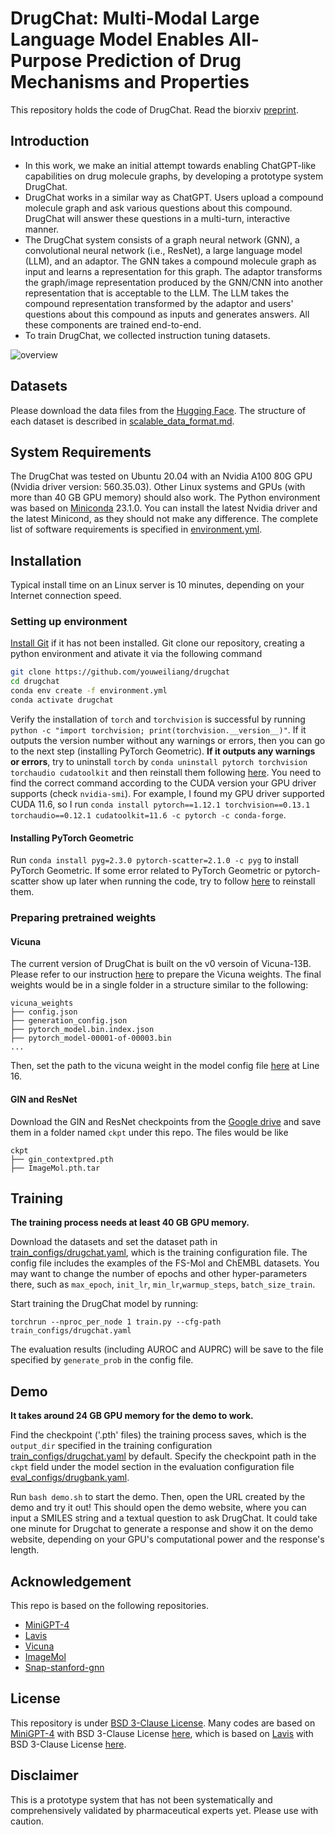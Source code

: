 # DrugChat: Multi-Modal Large Language Model Enables All-Purpose Prediction of Drug Mechanisms and Properties

This repository holds the code of DrugChat. Read the biorxiv [preprint](https://www.biorxiv.org/content/10.1101/2024.09.29.615524).



## Introduction
- In this work, we make an initial attempt towards enabling ChatGPT-like capabilities on drug molecule graphs, by developing a prototype system DrugChat.
- DrugChat works in a similar way as ChatGPT. Users upload a compound molecule graph and ask various questions about this compound. DrugChat will answer these questions in a multi-turn, interactive manner. 
- The DrugChat system consists of a graph neural network (GNN), a convolutional neural network (i.e., ResNet), a large language model (LLM), and an adaptor. The GNN takes a compound molecule graph as input and learns a representation for this graph. The adaptor transforms the graph/image representation produced by the GNN/CNN into another representation that is acceptable to the LLM. The LLM takes the compound representation transformed by the adaptor and users' questions about this compound as inputs and generates answers. All these components are trained end-to-end.
- To train DrugChat, we collected instruction tuning datasets.

![overview](figs/DrugChat.png)

## Datasets

Please download the data files from the [Hugging Face](https://huggingface.co/datasets/youweiliang/drugchat). The structure of each dataset is described in [scalable_data_format.md](scalable_data_format.md).


## System Requirements
The DrugChat was tested on Ubuntu 20.04 with an Nvidia A100 80G GPU (Nvidia driver version: 560.35.03). Other Linux systems and GPUs (with more than 40 GB GPU memory) should also work. The Python environment was based on [Miniconda](https://docs.anaconda.com/miniconda/miniconda-install/) 23.1.0. You can install the latest Nvidia driver and the latest Minicond, as they should not make any difference. The complete list of software requirements is specified in [environment.yml](environment.yml).


## Installation

Typical install time on an Linux server is 10 minutes, depending on your Internet connection speed.

### Setting up environment

[Install Git](https://git-scm.com/downloads) if it has not been installed. 
Git clone our repository, creating a python environment and ativate it via the following command

```bash
git clone https://github.com/youweiliang/drugchat
cd drugchat
conda env create -f environment.yml
conda activate drugchat
```

Verify the installation of `torch` and `torchvision` is successful by running `python -c "import torchvision; print(torchvision.__version__)"`. If it outputs the version number without any warnings or errors, then you can go to the next step (installing PyTorch Geometric). __If it outputs any warnings or errors__, try to uninstall `torch` by `conda uninstall pytorch torchvision torchaudio cudatoolkit` and then reinstall them following [here](https://pytorch.org/get-started/previous-versions/#v1121). You need to find the correct command according to the CUDA version your GPU driver supports (check `nvidia-smi`). For example, I found my GPU driver supported CUDA 11.6, so I run `conda install pytorch==1.12.1 torchvision==0.13.1 torchaudio==0.12.1 cudatoolkit=11.6 -c pytorch -c conda-forge`.

#### Installing PyTorch Geometric
Run `conda install pyg=2.3.0 pytorch-scatter=2.1.0 -c pyg` to install PyTorch Geometric. If some error related to PyTorch Geometric or pytorch-scatter show up later when running the code, try to follow [here](https://pytorch-geometric.readthedocs.io/en/latest/install/installation.html) to reinstall them. 


### Preparing pretrained weights

#### Vicuna
The current version of DrugChat is built on the v0 versoin of Vicuna-13B.
Please refer to our instruction [here](PrepareVicuna.md) 
to prepare the Vicuna weights.
The final weights would be in a single folder in a structure similar to the following:

```
vicuna_weights
├── config.json
├── generation_config.json
├── pytorch_model.bin.index.json
├── pytorch_model-00001-of-00003.bin
...   
```

Then, set the path to the vicuna weight in the model config file 
[here](pipeline/configs/models/drugchat.yaml#L16) at Line 16.


#### GIN and ResNet
Download the GIN and ResNet checkpoints from the [Google drive](https://drive.google.com/drive/folders/1DlLzYf7MHHdA09l5Cv3H5KUULmtazwo1?usp=sharing) and save them in a folder named `ckpt` under this repo. The files would be like
```
ckpt
├── gin_contextpred.pth
├── ImageMol.pth.tar
```


## Training
**The training process needs at least 40 GB GPU memory.** 

Download the datasets and set the dataset path in [train_configs/drugchat.yaml](train_configs/drugchat.yaml), which is the training configuration file. The config file includes the examples of the FS-Mol and ChEMBL datasets. You may want to change the number of epochs and other hyper-parameters there, such as `max_epoch`, `init_lr`, `min_lr`,`warmup_steps`, `batch_size_train`. 

Start training the DrugChat model by running:
```
torchrun --nproc_per_node 1 train.py --cfg-path train_configs/drugchat.yaml
```

The evaluation results (including AUROC and AUPRC) will be save to the file specified by `generate_prob` in the config file.


## Demo

**It takes around 24 GB GPU memory for the demo to work.**

Find the checkpoint ('.pth' files) the training process saves, which is the `output_dir` specified in the training configuration [train_configs/drugchat.yaml](train_configs/drugchat.yaml) by default. Specify the checkpoint path in the `ckpt` field under the model section in the evaluation configuration file [eval_configs/drugbank.yaml](eval_configs/drugbank.yaml).


Run `bash demo.sh` to start the demo. Then, open the URL created by the demo and try it out! This should open the demo website, where you can input a SMILES string and a textual question to ask DrugChat. It could take one minute for Drugchat to generate a response and show it on the demo website, depending on your GPU's computational power and the response's length.


## Acknowledgement
This repo is based on the following repositories.
+ [MiniGPT-4](https://minigpt-4.github.io/)
+ [Lavis](https://github.com/salesforce/LAVIS)
+ [Vicuna](https://github.com/lm-sys/FastChat)
+ [ImageMol](https://github.com/HongxinXiang/ImageMol)
+ [Snap-stanford-gnn](https://github.com/snap-stanford/pretrain-gnns/)


## License
This repository is under [BSD 3-Clause License](LICENSE.md).
Many codes are based on [MiniGPT-4](https://github.com/Vision-CAIR/MiniGPT-4) with BSD 3-Clause License [here](LICENSE_MiniGPT4.md), which is based on [Lavis](https://github.com/salesforce/LAVIS) with BSD 3-Clause License [here](LICENSE_Lavis.md).


## Disclaimer

This is a prototype system that has not been systematically and comprehensively validated by pharmaceutical experts yet. Please use with caution. 
